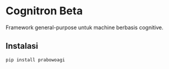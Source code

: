 # Cognitron Beta

Framework general-purpose untuk machine berbasis cognitive.

## Instalasi
```bash
pip install prabowoagi